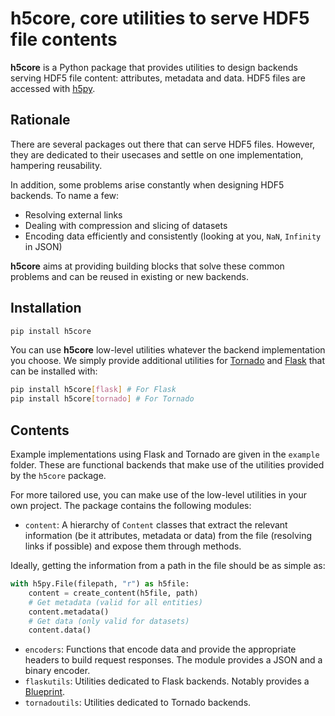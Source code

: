 # h5core, core utilities to serve HDF5 file contents

**h5core** is a Python package that provides utilities to design backends serving HDF5 file content: attributes, metadata and data. HDF5 files are accessed with [h5py](https://github.com/h5py/).

## Rationale

There are several packages out there that can serve HDF5 files. However, they are dedicated to their usecases and settle on one implementation, hampering reusability.

In addition, some problems arise constantly when designing HDF5 backends. To name a few:

- Resolving external links
- Dealing with compression and slicing of datasets
- Encoding data efficiently and consistently (looking at you, `NaN`, `Infinity` in JSON)

**h5core** aims at providing building blocks that solve these common problems and can be reused in existing or new backends.

## Installation

```bash
pip install h5core
```

You can use **h5core** low-level utilities whatever the backend implementation you choose. We simply provide additional utilities for [Tornado](https://www.tornadoweb.org/en/stable/) and [Flask](https://flask.palletsprojects.com/en/) that can be installed with:

```bash
pip install h5core[flask] # For Flask
pip install h5core[tornado] # For Tornado
```

## Contents

Example implementations using Flask and Tornado are given in the `example` folder. These are functional backends that make use of the utilities provided by the `h5core` package.

For more tailored use, you can make use of the low-level utilities in your own project. The package contains the following modules:

- `content`: A hierarchy of `Content` classes that extract the relevant information (be it attributes, metadata or data) from the file (resolving links if possible) and expose them through methods.

Ideally, getting the information from a path in the file should be as simple as:

```python
with h5py.File(filepath, "r") as h5file:
    content = create_content(h5file, path)
    # Get metadata (valid for all entities)
    content.metadata()
    # Get data (only valid for datasets)
    content.data()
```

- `encoders`: Functions that encode data and provide the appropriate headers to build request responses. The module provides a JSON and a binary encoder.
- `flaskutils`: Utilities dedicated to Flask backends. Notably provides a [Blueprint](https://flask.palletsprojects.com/en/2.0.x/api/#flask.Blueprint).
- `tornadoutils`: Utilities dedicated to Tornado backends.
